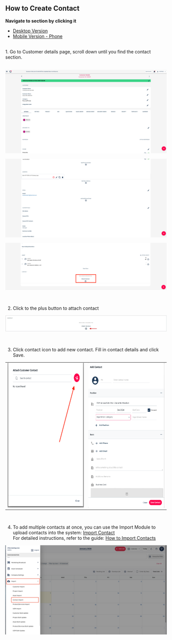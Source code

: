 ## How to Create Contact

**Navigate to section by clicking it**<br>

- [Desktop Version](How_to_Create_Contact.md)<br>
- [Mobile Version - Phone](How_to_Create_Contact_Mobile_Version.md)<br>
<br>
1. Go to Customer details page, scroll down until you find the contact section. <br><br>

  <p align="center">
         <img src="img/How_to_Create_Contact_NewStep_1.png" alt="How to Create Contact">
       </p>
       <p align="center">
         <img src="img/How_to_Create_Contact_NewStep_2.png" alt="How to Create Contact">
       </p>
       <p align="center"><img src="img/How_to_Create_Contact_NewStep_3.png" alt="How to Create Contact"></p><br>

2. Click to the plus button to attach contact<br>

<p align="center">
         <img src="img/How_to_Create_Contact_NewStep_3.1.png" alt="How to Create Contact"></p>
</p>
<br>

3. Click contact icon to add new contact. Fill in contact details and click Save. 
<div align="center">
         <table>
           <tr>
             <td><img src="img/How_to_Create_Contact_NewStep_4.png" alt="How to Create Contact" width="300" height="450"></td>
             <td><img src="img/How_to_Create_Contact_NewStep_5.png" alt="How to Create Contact" width="300" height="450"></td>
           </tr>
         </table>
</div>
  <br>

4. To add multiple contacts at once, you can use the Import Module to upload contacts into the system: [Import Contact](https://system.caction.com/contact/import)<br>
         For detailed instructions, refer to the guide: [How to Import Contacts](https://support.caction.com/Import_Contact.html)

<p align="center">
         <img src="img/How_to_Create_Contact_NewStep_6.png" alt="How to Create Contact">
       </p><br>

